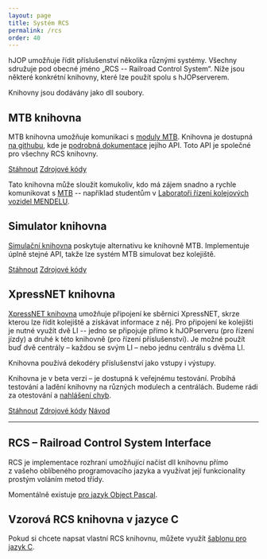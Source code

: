 ```yaml
---
layout: page
title: Systém RCS
permalink: /rcs
order: 40
---
```


hJOP umožňuje řídit příslušenství několika různými systémy. Všechny sdružuje
pod obecné jméno „RCS -- Railroad Control System“. Níže jsou některé konkrétní
knihovny, které lze použít spolu s hJOPserverem.

Knihovny jsou dodávány jako dll soubory.

## MTB knihovna

MTB knihovna umožňuje komunikaci s [moduly MTB](https://mtb.kmz-brno.cz/).
Knihovna je dostupná [na githubu](https://github.com/kmzbrnoI/mtb-lib), kde
je [podrobná dokumentace](https://github.com/kmzbrnoI/mtb-lib/wiki)
jejího API. Toto API je společné pro všechny RCS knihovny.

<a class="btn" href="https://github.com/kmzbrnoI/mtb-lib/releases">Stáhnout</a>
<a class="btn" href="https://github.com/kmzbrnoI/mtb-lib">Zdrojové kódy</a>

Tato knihovna může sloužit komukoliv, kdo má zájem snadno a rychle
komunikovat s [MTB](http://mtb.kmz-brno.cz/) -- například studentům
v [Laboratoři řízení kolejových vozidel MENDELU](http://lrkv.pef.mendelu.cz/).

## Simulator knihovna

[Simulační knihovna](https://github.com/kmzbrnoI/mtb-simulator-lib) poskytuje
alternativu ke knihovně MTB. Implementuje úplně stejné API, takže lze systém
MTB simulovat bez kolejiště.

<a class="btn" href="https://github.com/kmzbrnoI/mtb-simulator-lib/releases">Stáhnout</a>
<a class="btn" href="https://github.com/kmzbrnoI/mtb-simulator-lib">Zdrojové kódy</a>

## XpressNET knihovna

[XpressNET knihovna](https://github.com/kmzbrnoI/rcs-lib-XpressNET-qt) umožňuje
připojení ke sběrnici XpressNET, skrze kterou lze řídit kolejiště a získávat
informace z něj. Pro připojení ke kolejišti je nutné využít dvě LI -- jedno
se připojuje přímo k hJOPserveru (pro řízení jízdy) a druhé k této knihovně
(pro řízení příslušenství). Je možné použít buď dvě centrály – každou se svým LI
 – nebo jednu centrálu s dvěma LI.

Knihovna používá dekodéry příslušenství jako vstupy i výstupy.

Knihovna je v beta verzi – je dostupná k veřejnému testování. Probíhá testování
a ladění knihovny na různých modulech a centrálách. Budeme rádi za otestování
a [nahlášení chyb](https://github.com/kmzbrnoI/rcs-lib-XpressNET-qt/issues).

<a class="btn" href="https://github.com/kmzbrnoI/rcs-lib-XpressNET-qt/releases">Stáhnout</a>
<a class="btn" href="https://github.com/kmzbrnoI/rcs-lib-XpressNET-qt">Zdrojové kódy</a>
<a class="btn" href="https://github.com/kmzbrnoI/rcs-lib-XpressNET-qt/wiki">Návod</a>

---

## RCS – Railroad Control System Interface

RCS je implementace rozhraní umožňující načíst dll knihovnu přímo z vašeho
oblíbeného programovacího jazyka a využívat její funkcionality prostým voláním
metod třídy.

Momentálně existuje [pro jazyk Object Pascal](https://github.com/kmzbrnoI/rcs-delphi).

## Vzorová RCS knihovna v jazyce C

Pokud si chcete napsat vlastní RCS knihovnu, můžete využít
[šablonu pro jazyk C](https://github.com/kmzbrnoI/rcs-lib).
